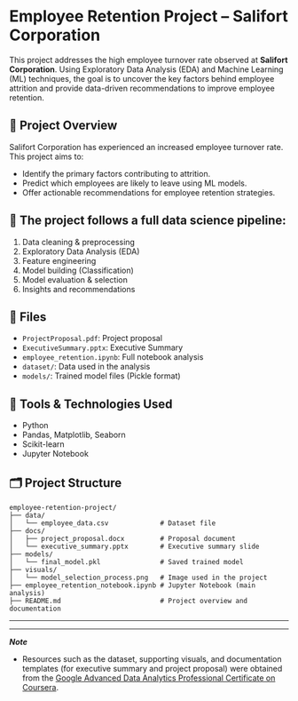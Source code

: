 # Employee Retention Project – Salifort Corporation

This project addresses the high employee turnover rate observed at **Salifort Corporation**. Using Exploratory Data Analysis (EDA) and Machine Learning (ML) techniques, the goal is to uncover the key factors behind employee attrition and provide data-driven recommendations to improve employee retention.


## 📌 Project Overview
Salifort Corporation has experienced an increased employee turnover rate. This project aims to:
- Identify the primary factors contributing to attrition.
- Predict which employees are likely to leave using ML models.
- Offer actionable recommendations for employee retention strategies.

## 🧠 The project follows a full data science pipeline:
1. Data cleaning & preprocessing
2. Exploratory Data Analysis (EDA)
3. Feature engineering
4. Model building (Classification)
5. Model evaluation & selection
6. Insights and recommendations

## 📁 Files
- `ProjectProposal.pdf`: Project proposal
- `ExecutiveSummary.pptx`: Executive Summary
- `employee_retention.ipynb`: Full notebook analysis
- `dataset/`: Data used in the analysis
- `models/`: Trained model files (Pickle format)


## 🧰 Tools & Technologies Used
- Python
- Pandas, Matplotlib, Seaborn
- Scikit-learn
- Jupyter Notebook

## 🗂️ Project Structure
```
employee-retention-project/
├── data/
│   └── employee_data.csv             # Dataset file
├── docs/
│   ├── project_proposal.docx         # Proposal document
│   └── executive_summary.pptx        # Executive summary slide
├── models/
│   └── final_model.pkl               # Saved trained model
├── visuals/
│   └── model_selection_process.png   # Image used in the project
├── employee_retention_notebook.ipynb # Jupyter Notebook (main analysis)
├── README.md                         # Project overview and documentation
```

---
---
***Note***
* Resources such as the dataset, supporting visuals, and documentation templates (for executive summary and project proposal) were obtained from the [Google Advanced Data Analytics Professional Certificate on Coursera](https://www.coursera.org/programs/department-for-communities-avsxy/professional-certificates/google-advanced-data-analytics). 

